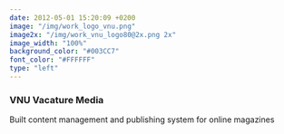 ```yaml
---
date: 2012-05-01 15:20:09 +0200
image: "/img/work_logo_vnu.png"
image2x: "/img/work_vnu_logo80@2x.png 2x"
image_width: "100%"
background_color: "#003CC7"
font_color: "#FFFFFF"
type: "left"
---
```

### **VNU Vacature Media**

Built content management and publishing system for online magazines